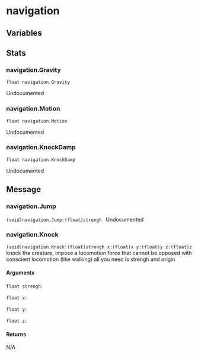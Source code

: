 # navigation
## Variables
## Stats
### navigation.Gravity
`float navigation.Gravity`

Undocumented
### navigation.Motion
`float navigation.Motion`

Undocumented
### navigation.KnockDamp
`float navigation.KnockDamp`

Undocumented
## Message
### navigation.Jump
`(void)navigation.Jump:(float)strengh `
Undocumented
### navigation.Knock
`(void)navigation.Knock:(float)strengh x:(float)x y:(float)y z:(float)z `
knock the creature, impose a locomotion force that cannot be opposed with conscient locomotion (like walking)
            all you need is strengh and origin
#### Arguments
`float strengh`: 

`float x`: 

`float y`: 

`float z`: 

#### Returns
N/A

